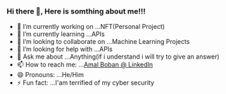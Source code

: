 ### Hi there 👋, Here is somthing about me!!!

- 🔭 I’m currently working on ...NFT(Personal Project)
- 🌱 I’m currently learning ...APIs
- 👯 I’m looking to collaborate on ...Machine Learning Projects
- 🤔 I’m looking for help with ...APIs
- 💬 Ask me about ...Anything(if i understand i will try to give an answer)
- 📫 How to reach me: ...[Amal Boban @ LinkedIn](https://www.linkedin.com/in/amal-boban-19aaa01b7/)
- 😄 Pronouns: ...He/Him
- ⚡ Fun fact: ...I'am terrified of my cyber security
